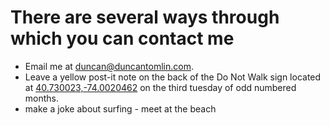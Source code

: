 # There are several ways through which you can contact me

- Email me at [duncan@duncantomlin.com](mailto:duncan@duncantomlin.com?subject=There%20is%20something%20I%20need%20from%20you).
- Leave a yellow post-it note on the back of the Do Not Walk sign located at [40.730023,-74.0020462](https://www.google.com/maps/place/40%C2%B043'48.1%22N+74%C2%B000'07.4%22W/) on the third tuesday of odd numbered months.
- make a joke about surfing - meet at the beach
